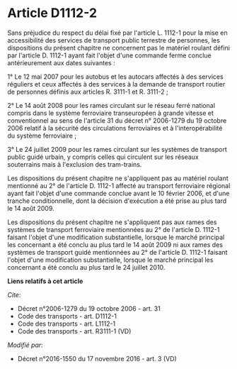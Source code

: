 # Article D1112-2

Sans préjudice du respect du délai fixé par l'article L. 1112-1 pour la mise en accessibilité des services de transport
public terrestre de personnes, les dispositions du présent chapitre ne concernent pas le matériel roulant défini par
l'article D. 1112-1 ayant fait l'objet d'une commande ferme conclue antérieurement aux dates suivantes : 

1° Le 12 mai 2007 pour les autobus et les autocars affectés à des services réguliers et ceux affectés à des services à la
demande de transport routier de personnes définis aux articles R. 3111-1 et R. 3111-2 ; 

2° Le 14 août 2008 pour les rames circulant sur le réseau ferré national compris dans le système ferroviaire transeuropéen à
grande vitesse et conventionnel au sens de l'article 31 du décret n° 2006-1279 du 19 octobre 2006 relatif à la sécurité des
circulations ferroviaires et à l'interopérabilité du système ferroviaire ; 

3° Le 24 juillet 2009 pour les rames circulant sur les systèmes de transport public guidé urbain, y compris celles qui
circulent sur les réseaux souterrains mais à l'exclusion des tram-trains. 

Les dispositions du présent chapitre ne s'appliquent pas au matériel roulant mentionné au 2° de l'article D. 1112-1 affecté
au transport ferroviaire régional ayant fait l'objet d'une commande conclue avant le 10 février 2006, et d'une tranche
conditionnelle, dont la décision d'exécution a été prise au plus tard le 14 août 2009. 

Les dispositions du présent chapitre ne s'appliquent pas aux rames des systèmes de transport ferroviaire mentionnées au 2° de
l'article D. 1112-1 faisant l'objet d'une modification substantielle, lorsque le marché principal les concernant a été conclu
au plus tard le 14 août 2009 ni aux rames des systèmes de transport guidé mentionnées au 2° de l'article D. 1112-1 faisant
l'objet d'une modification substantielle, lorsque le marché principal les concernant a été conclu au plus tard le 24 juillet
2010.

**Liens relatifs à cet article**

_Cite_:

  - Décret n°2006-1279 du 19 octobre 2006 - art. 31
  - Code des transports - art. D1112-1
  - Code des transports - art. L1112-1
  - Code des transports - art. R3111-1 (VD)

_Modifié par_:

  - Décret n°2016-1550 du 17 novembre 2016 - art. 3 (VD)

